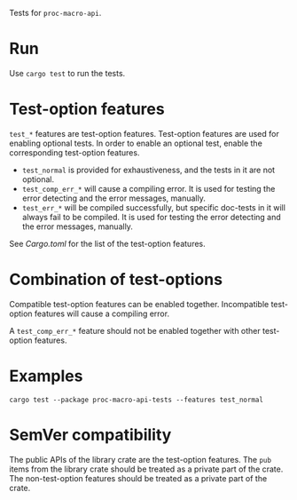 Tests for `proc-macro-api`.

# Run

Use `cargo test` to run the tests.

# Test-option features

`test_*` features are test-option features. Test-option features are used
for enabling optional tests. In order to enable an optional test, enable
the corresponding test-option features.

* `test_normal` is provided for exhaustiveness, and the tests in it are
  not optional.
* `test_comp_err_*` will cause a compiling error. It is used for testing the
  error detecting and the error messages, manually.
* `test_err_*` will be compiled successfully, but specific doc-tests in it will
  always fail to be compiled. It is used for testing the error detecting
  and the error messages, manually.

See *Cargo.toml* for the list of the test-option features.

# Combination of test-options

Compatible test-option features can be enabled together.
Incompatible test-option features will cause a compiling error.

A `test_comp_err_*` feature should not be enabled together with other
test-option features.

# Examples

```text
cargo test --package proc-macro-api-tests --features test_normal
```

# SemVer compatibility

The public APIs of the library crate are the test-option features.
The `pub` items from the library crate should be treated as a private part of
the crate.
The non-test-option features should be treated as a private part of
the crate.
